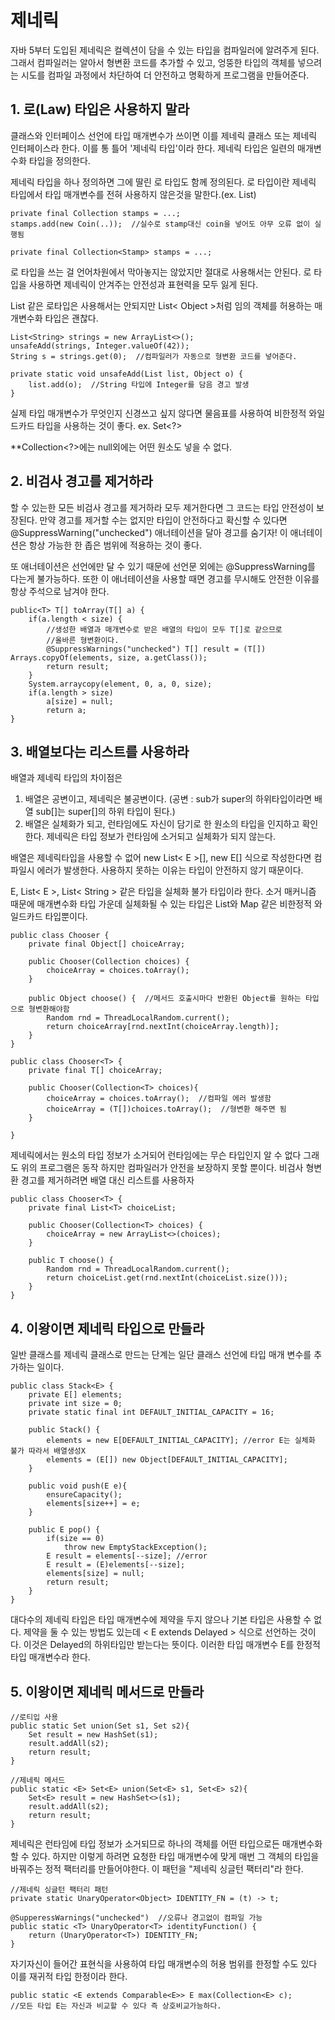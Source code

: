 # 제네릭
자바 5부터 도입된 제네릭은 컬렉션이 담을 수 있는 타입을 컴파일러에 알려주게 된다. 그래서 컴파일러는 알아서 형변환 코드를 추가할 수 있고, 엉뚱한 타입의 객체를 넣으려는 시도를 컴파일 과정에서 차단하여 더 안전하고 명확하게 프로그램을 만들어준다.

## 1. 로(Law) 타입은 사용하지 말라
클래스와 인터페이스 선언에 타입 매개변수가 쓰이면 이를 제네릭 클래스 또는 제네릭 인터페이스라 한다. 이를 통 틀어 '제네릭 타입'이라 한다. 제네릭 타입은 일련의 매개변수화 타입을 정의한다.

제네릭 타입을 하나 정의하면 그에 딸린 로 타입도 함께 정의된다. 로 타입이란 제네릭 타입에서 타입 매개변수를 전혀 사용하지 않은것을 말한다.(ex. List)

    private final Collection stamps = ...;
    stamps.add(new Coin(..));  //실수로 stamp대신 coin을 넣어도 아무 오류 없이 실행됨

    private final Collection<Stamp> stamps = ...;

로 타입을 쓰는 걸 언어차원에서 막아놓지는 않았지만 절대로 사용해서는 안된다. 로 타입을 사용하면 제네릭이 안겨주는 안전성과 표현력을 모두 잃게 된다. 

List 같은 로타입은 사용해서는 안되지만 List< Object >처럼 임의 객체를 허용하는 매개변수화 타입은 괜찮다.

    List<String> strings = new ArrayList<>();
    unsafeAdd(strings, Integer.valueOf(42));
    String s = strings.get(0);  //컴파일러가 자동으로 형변환 코드를 넣어준다.

    private static void unsafeAdd(List list, Object o) {
        list.add(o);  //String 타입에 Integer를 담음 경고 발생
    }

실제 타입 매개변수가 무엇인지 신경쓰고 싶지 않다면 물음표를 사용하여 비한정적 와일드카드 타입을 사용하는 것이 좋다. ex. Set<?>

**Collection<?>에는 null외에는 어떤 원소도 넣을 수 없다.

## 2. 비검사 경고를 제거하라
할 수 있는한 모든 비검사 경고를 제거하라 모두 제거한다면 그 코드는 타입 안전성이 보장된다. 만약 경고를 제거할 수는 없지만 타입이 안전하다고 확신할 수 있다면 @SuppressWarning("unchecked") 애너테이션을 달아 경고를 숨기자! 이 애너테이션은 항상 가능한 한 좁은 범위에 적용하는 것이 좋다.

또 애너테이션은 선언에만 달 수 있기 때문에 선언문 외에는 @SuppressWarning를 다는게 불가능하다. 또한 이 애너테이션을 사용할 때면 경고를 무시해도 안전한 이유를 항상 주석으로 남겨야 한다.

    public<T> T[] toArray(T[] a) {
        if(a.length < size) {
            //생성한 배열과 매개변수로 받은 배열의 타입이 모두 T[]로 같으므로
            //올바른 형변환이다.
            @SuppressWarnings("unchecked") T[] result = (T[]) Arrays.copyOf(elements, size, a.getClass());
            return result;
        }
        System.arraycopy(element, 0, a, 0, size);
        if(a.length > size)
            a[size] = null;
            return a;
    }

## 3. 배열보다는 리스트를 사용하라
배열과 제네릭 타입의 차이점은
1) 배열은 공변이고, 제네릭은 불공변이다. (공변 : sub가 super의 하위타입이라면 배열 sub[]는 super[]의 하위 타입이 된다.)
2) 배열은 실체화가 되고, 런타임에도 자신이 담기로 한 원소의 타입을 인지하고 확인한다. 제네릭은 타입 정보가 런타임에 소거되고 실체화가 되지 않는다.

배열은 제네릭타입을 사용할 수 없어 new List< E >[], new E[] 식으로 작성한다면 컴파일시 에러가 발생한다. 사용하지 못하는 이유는 타입이 안전하지 않기 때문이다.

E, List< E >, List< String > 같은 타입을 실체화 불가 타입이라 한다. 소거 매커니즘 때문에 매개변수화 타입 가운데 실체화될 수 있는 타입은 List<?>와 Map<?,?> 같은 비한정적 와일드카드 타입뿐이다.

    public class Chooser {
        private final Object[] choiceArray;

        public Chooser(Collection choices) {
            choiceArray = choices.toArray();
        }

        public Object choose() {  //메서드 호출시마다 반환된 Object를 원하는 타입으로 형변환해야함
            Random rnd = ThreadLocalRandom.current();
            return choiceArray[rnd.nextInt(choiceArray.length)];
        }
    }

    public class Chooser<T> {
        private final T[] choiceArray;

        public Chooser(Collection<T> choices){
            choiceArray = choices.toArray();  //컴파일 에러 발생함
            choiceArray = (T[])choices.toArray();  //형변환 해주면 됨
        }

    }

제네릭에서는 원소의 타입 정보가 소거되어 런타임에는 무슨 타입인지 알 수 없다 그래도 위의 프로그램은 동작 하지만 컴파일러가 안전을 보장하지 못할 뿐이다. 비검사 형변환 경고를 제거하려면 배열 대신 리스트를 사용하자

    public class Chooser<T> {
        private final List<T> choiceList;

        public Chooser(Collection<T> choices) {
            choiceArray = new ArrayList<>(choices);
        }

        public T choose() {  
            Random rnd = ThreadLocalRandom.current();
            return choiceList.get(rnd.nextInt(choiceList.size()));
        }
    }

## 4. 이왕이면 제네릭 타입으로 만들라
일반 클래스를 제네릭 클래스로 만드는 단계는 일단 클래스 선언에 타입 매개 변수를 추가하는 일이다.

    public class Stack<E> {
        private E[] elements;
        private int size = 0;
        private static final int DEFAULT_INITIAL_CAPACITY = 16;

        public Stack() {
            elements = new E[DEFAULT_INITIAL_CAPACITY]; //error E는 실체화 불가 따라서 배열생성X
            elements = (E[]) new Object[DEFAULT_INITIAL_CAPACITY];
        }

        public void push(E e){
            ensureCapacity();
            elements[size++] = e;
        }

        public E pop() {
            if(size == 0)
                throw new EmptyStackException();
            E result = elements[--size]; //error
            E result = (E)elements[--size];
            elements[size] = null;
            return result;
        }
    }

대다수의 제네릭 타입은 타입 매개변수에 제약을 두지 않으나 기본 타입은 사용할 수 없다. 제약을 둘 수 있는 방법도 있는데 < E extends Delayed > 식으로 선언하는 것이다. 이것은 Delayed의 하위타입만 받는다는 뜻이다. 이러한 타입 매개변수 E를 한정적 타입 매개변수라 한다.

## 5. 이왕이면 제네릭 메서드로 만들라
    //로티입 사용
    public static Set union(Set s1, Set s2){
        Set result = new HashSet(s1);
        result.addAll(s2);
        return result;
    }

    //제네릭 메서드
    public static <E> Set<E> union(Set<E> s1, Set<E> s2){
        Set<E> result = new HashSet<>(s1);
        result.addAll(s2);
        return result;
    }

제네릭은 런타임에 타입 정보가 소거되므로 하나의 객체를 어떤 타입으로든 매개변수화할 수 있다. 하지만 이렇게 하려면 요청한 타입 매개변수에 맞게 매번 그 객체의 타입을 바꿔주는 정적 팩터리를 만들어야한다. 이 패턴을 "제네릭 싱글턴 팩터리"라 한다.

    //제네릭 싱글턴 팩터리 패턴
    private static UnaryOperator<Object> IDENTITY_FN = (t) -> t;

    @SupperessWarnings("unchecked")  //오류나 경고없이 컴파일 가능
    public static <T> UnaryOperator<T> identityFunction() {
        return (UnaryOperator<T>) IDENTITY_FN;
    }

자기자신이 들어간 표현식을 사용하여 타입 매개변수의 허용 범위를 한정할 수도 있다 이를 재귀적 타입 한정이라 한다.

    public static <E extends Comparable<E>> E max(Collection<E> c);
    //모든 타입 E는 자신과 비교할 수 있다 즉 상호비교가능하다.